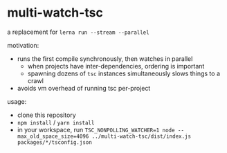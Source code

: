 multi-watch-tsc
===============

a replacement for `lerna run --stream --parallel`

motivation:
 - runs the first compile synchronously, then watches in parallel
   - when projects have inter-dependencies, ordering is important
   - spawning dozens of `tsc` instances simultaneously slows things to a crawl
 - avoids vm overhead of running tsc per-project

usage:
 - clone this repository
 - `npm install` / `yarn install`
 - in your workspace, run `TSC_NONPOLLING_WATCHER=1 node --max_old_space_size=4096 ../multi-watch-tsc/dist/index.js packages/*/tsconfig.json`
